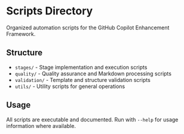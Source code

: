 # Scripts Directory

Organized automation scripts for the GitHub Copilot Enhancement Framework.

## Structure

- `stages/` - Stage implementation and execution scripts
- `quality/` - Quality assurance and Markdown processing scripts
- `validation/` - Template and structure validation scripts
- `utils/` - Utility scripts for general operations

## Usage

All scripts are executable and documented. Run with `--help` for usage information where available.
